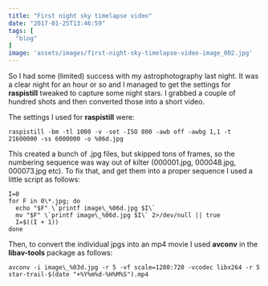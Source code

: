 ```yaml
---
title: "First night sky timelapse video"
date: "2017-01-25T13:46:59"
tags: [
  "blog"
]
image: 'assets/images/first-night-sky-timelapse-video-image_002.jpg'
---
```

So I had some (limited) success with my astrophotography last night. It was a clear night for an hour or so and I managed to get the settings for **raspistill** tweaked to capture some night stars. I grabbed a couple of hundred shots and then converted those into a short video.

The settings I used for **raspistill** were:

```
raspistill -bm -tl 1000 -v -set -ISO 800 -awb off -awbg 1,1 -t 21600000 -ss 6000000 -o %06d.jpg
```

This created a bunch of .jpg files, but skipped tons of frames, so the numbering sequence was way out of kilter (000001.jpg, 000048.jpg, 000073.jpg etc). To fix that, and get them into a proper sequence I used a little script as follows:

```
I=0 
for F in 0\*.jpg; do 
  echo "$F" \`printf image\_%06d.jpg $I\` 
  mv "$F" \`printf image\_%06d.jpg $I\` 2>/dev/null || true 
  I=$((I + 1)) 
done
```

Then, to convert the individual jpgs into an mp4 movie I used **avconv** in the **libav-tools** package as follows:

```
avconv -i image\_%03d.jpg -r 5 -vf scale=1280:720 -vcodec libx264 -r 5 star-trail-$(date "+%Y%m%d-%H%M%S").mp4
```